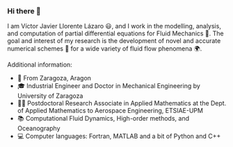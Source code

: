 ### Hi there 👋

<!--
**VictorJavier-CFD/VictorJavier-CFD** is a ✨ _special_ ✨ repository because its `README.md` (this file) appears on your GitHub profile.

Postdoctoral researcher at the Deparment of Applied Mathematics to Aerospace Engineering, ETSIAE-UPM - School of Aeronautics.

Here are some ideas to get you started:

- 🔭 I’m currently working on ...
- 🌱 I’m currently learning ...
- 👯 I’m looking to collaborate on ...
- 🤔 I’m looking for help with ...
- 💬 Ask me about ...
- 📫 How to reach me: ...
- 😄 Pronouns: ...
- ⚡ Fun fact: ...
-->

I am Víctor Javier Llorente Lázaro 😃, and I work in the modelling, analysis, and computation of partial differential equations for Fluid Mechanics 🌊. The goal and interest of my research is the development of novel and accurate numerical schemes 🎯 for a wide variety of fluid flow phenomena 🌍.

Additional information:
- 📌 From Zaragoza, Aragon <!-- - :house: Based in Granada -->
- 🎓 Industrial Engineer and Doctor in Mechanical Engineering by University of Zaragoza
- 👨‍🔬 Postdoctoral Research Associate in Applied Mathematics at the Dept. of Applied Mathematics to Aerospace Engineering, ETSIAE-UPM <!-- - Postdoctoral Research Fellow in Applied Mathematics and Marine Science at Dept. of of Structural Mechanics and Hydraulic Engineering, University of Granada --> 
- 📚 Computational Fluid Dynamics, High-order methods, and Oceanography 
- 💻 Computer languages: Fortran, MATLAB and a bit of Python and C++
